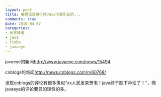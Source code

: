 ```yaml
---
layout: post
title: 编程语言排行榜Java下跌引起的...
comments: true
date: 2010-04-07
categories:
- 闲言碎语
- java
- tiobe
- javaeye
---
```


<p>javaeye的新闻<a href="http://www.javaeye.com/news/15494">http://www.javaeye.com/news/15494</a></p>
<p>cnblogs的新闻<a href="http://news.cnblogs.com/n/60768/">http://news.cnblogs.com/n/60768/</a></p>
<p>发现cnblogs的评论有很多类似“xx人民发来贺电！java终于跌下神坛了！”，而javaeye的评论要显的理性的多。</p>				
